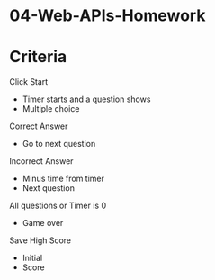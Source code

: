 # 04-Web-APIs-Homework



# Criteria
Click Start
- Timer starts and a question shows
- Multiple choice

Correct Answer
- Go to next question

Incorrect Answer
- Minus time from timer
- Next question

All questions or Timer is 0
- Game over

Save High Score
- Initial
- Score

